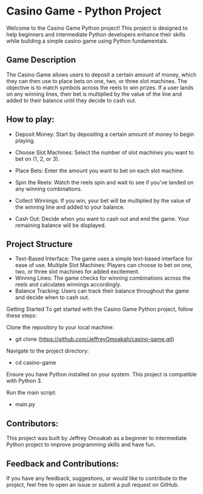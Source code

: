 # Casino Game - Python Project
Welcome to the Casino Game Python project! This project is designed to help beginners and intermediate Python developers enhance their skills while building a simple casino game using Python fundamentals.

## Game Description
The Casino Game allows users to deposit a certain amount of money, which they can then use to place bets on one, two, or three slot machines. The objective is to match symbols across the reels to win prizes. If a user lands on any winning lines, their bet is multiplied by the value of the line and added to their balance until they decide to cash out.

## How to play:
- Deposit Money: Start by depositing a certain amount of money to begin playing.

- Choose Slot Machines: Select the number of slot machines you want to bet on (1, 2, or 3).

- Place Bets: Enter the amount you want to bet on each slot machine.

- Spin the Reels: Watch the reels spin and wait to see if you've landed on any winning combinations.

- Collect Winnings: If you win, your bet will be multiplied by the value of the winning line and added to your balance.

- Cash Out: Decide when you want to cash out and end the game. Your remaining balance will be displayed.

## Project Structure
- Text-Based Interface: The game uses a simple text-based interface for ease of use.
Multiple Slot Machines: Players can choose to bet on one, two, or three slot machines for added excitement.
- Winning Lines: The game checks for winning combinations across the reels and calculates winnings accordingly.
- Balance Tracking: Users can track their balance throughout the game and decide when to cash out.

Getting Started
To get started with the Casino Game Python project, follow these steps:

Clone the repository to your local machine:
- git clone (https://github.com/JeffreyOmoakah/casino-game.git)

Navigate to the project directory:
- cd casino-game

Ensure you have Python installed on your system. This project is compatible with Python 3.

Run the main script:
- main.py

## Contributors:
This project was built by Jeffrey Omoakah as a beginner to intermediate Python project to improve programming skills and have fun.

## Feedback and Contributions:
If you have any feedback, suggestions, or would like to contribute to the project, feel free to open an issue or submit a pull request on GitHub.